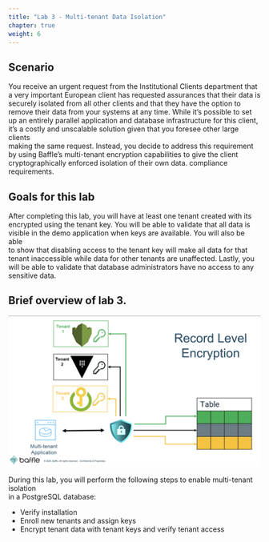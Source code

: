 ```yaml
---
title: "Lab 3 - Multi-tenant Data Isolation"
chapter: true
weight: 6 
---
```


## Scenario  
You receive an urgent request from the Institutional Clients department that  
a very important European client has requested assurances that their data is  
securely isolated from all other clients and that they have the option to  
remove their data from your systems at any time. While it’s possible to set  
up an entirely parallel application and database infrastructure for this client,  
it’s a costly and unscalable solution given that you foresee other large clients  
making the same request. Instead, you decide to address this requirement  
by using Baffle’s multi-tenant encryption capabilities to give the client  
cryptographically enforced isolation of their own data. compliance  
requirements.  

## Goals for this lab  
After completing this lab, you will have at least one tenant created with its  
encrypted using the tenant key. You will be able to validate that all data is  
visible in the demo application when keys are available. You will also be able  
to show that disabling access to the tenant key will make all data for that  
tenant inaccessible while data for other tenants are unaffected. Lastly, you  
will be able to validate that database administrators have no access to any  
sensitive data.  

## Brief overview of lab 3.

![RLE-Diag](../images/RecordLevelEncryptionDiag.png)

During this lab, you will perform the following steps to enable multi-tenant isolation  
in a PostgreSQL database:  
- Verify installation  
- Enroll new tenants and assign keys  
- Encrypt tenant data with tenant keys and verify tenant access

